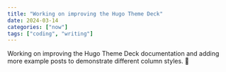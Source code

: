 ```yaml
---
title: "Working on improving the Hugo Theme Deck"
date: 2024-03-14
categories: ["now"]
tags: ["coding", "writing"]
---
```


Working on improving the Hugo Theme Deck documentation and adding more example posts to demonstrate different column styles. 🚀 